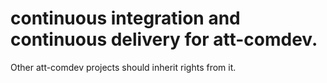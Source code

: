 # continuous integration and continuous delivery for att-comdev.

Other att-comdev projects should inherit rights from it.
